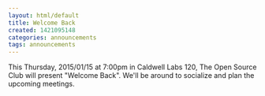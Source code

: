 ```yaml
---
layout: html/default
title: Welcome Back
created: 1421095148
categories: announcements
tags: announcements
---
```

This Thursday, 2015/01/15 at 7:00pm in Caldwell Labs 120, The Open Source Club will present "Welcome Back". We'll be around to socialize and plan the upcoming meetings.
